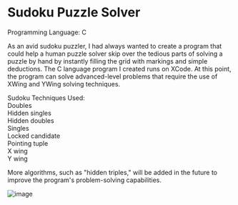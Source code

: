 # Sudoku Puzzle Solver

Programming Language: C

As an avid sudoku puzzler, I had always wanted to create a program that could help a human puzzle solver skip over the tedious parts of solving a puzzle by hand by instantly filling the grid with markings and simple deductions. The C language program I created runs on XCode. At this point, the program can solve advanced-level problems that require the use of XWing and YWing solving techniques.

Sudoku Techniques Used:\
Doubles\
Hidden singles\
Hidden doubles\
Singles\
Locked candidate\
Pointing tuple\
X wing\
Y wing

More algorithms, such as "hidden triples," will be added in the future to improve the program's problem-solving capabilities.

![image](https://user-images.githubusercontent.com/98360062/201838621-836a44a4-8b4e-45e9-8f02-98a042657eb1.png)

